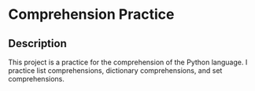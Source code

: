 # Comprehension Practice

## Description

This project is a practice for the comprehension of the Python language.
I practice list comprehensions, dictionary comprehensions, and set comprehensions.
